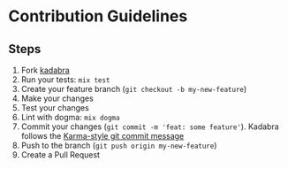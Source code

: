# Contribution Guidelines

## Steps

1. Fork [kadabra](https://github.com/codedge-llc/kadabra)
2. Run your tests: `mix test`
3. Create your feature branch (`git checkout -b my-new-feature`)
4. Make your changes
5. Test your changes
6. Lint with dogma: `mix dogma`
7. Commit your changes (`git commit -m 'feat: some feature'`). Kadabra follows the [Karma-style git commit message](http://karma-runner.github.io/1.0/dev/git-commit-msg.html)
8. Push to the branch (`git push origin my-new-feature`)
9. Create a Pull Request
